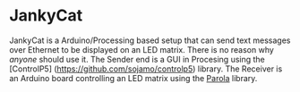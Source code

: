 JankyCat 
============

JankyCat is a Arduino/Processing based setup that can send text messages over 
Ethernet to be displayed on an LED matrix. There is no reason why *anyone* 
should use it. The Sender end is a GUI in Procesing using the [ControlP5] 
(https://github.com/sojamo/controlp5) library. The Receiver is an Arduino board 
controlling an LED matrix using the 
[Parola](https://github.com/MajicDesigns/MD_Parola) library.